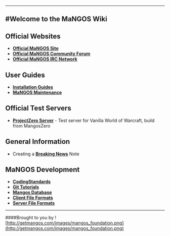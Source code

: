----
#Welcome to the MaNGOS Wiki
----
**Official Websites**
----

* [**Official MaNGOS Site**](http://getmangos.com/)  
* [**Official MaNGOS Community Forum**](http://getmangos.com/bb/)  
* [**Official MaNGOS IRC Network**](http://getmangos.com#IRC)

**User Guides**
----

* [**Installation Guides**](https://github.com/mangoswiki/Wiki/MaNGOS_Installation.md)  
* [**MaNGOS Maintenance**](wiki/MaNGOS_Maintenance)

**Official Test Servers**  
----

* [**ProjectZero Server**](http://project-zero.eu/) - Test server for Vanilla World of Warcraft, build from MangosZero

**General Information**  
----
* Creating a [**Breaking News**](wiki/breaking-news) Note

**MaNGOS Development**  
----

* [**CodingStandards**](wiki/CodingStandards)  
* [**Git Tutorials**](wiki/Git_Tutorials)
* [**Mangos Database**](wiki/Mangos_Database)  
* [**Client File Formats**](wiki/Client_File_Formats)
* [**Server File Formats**](wiki/Server_File_Formats)

---
####Brought to you by ![http://getmangos.com/images/mangos_foundation.png](http://getmangos.com/images/mangos_foundation.png)
